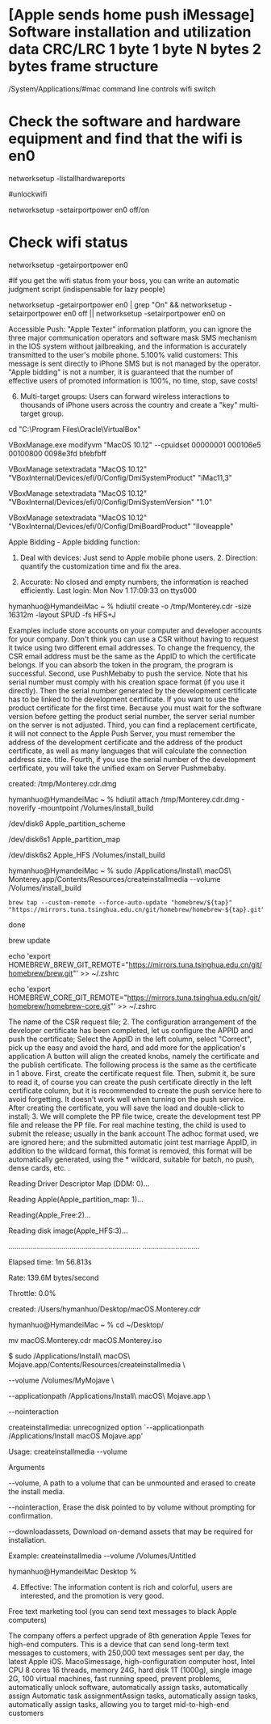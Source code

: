 # [Apple sends home push iMessage] Software installation and utilization data CRC/LRC 1 byte 1 byte N bytes 2 bytes frame structure

/System/Applications/#mac command line controls wifi switch

# Check the software and hardware equipment and find that the wifi is en0

networksetup -listallhardwareports

#unlockwifi

networksetup -setairportpower en0 off/on

# Check wifi status

networksetup -getairportpower en0

#If you get the wifi status from your boss, you can write an automatic judgment script (indispensable for lazy people)

networksetup -getairportpower en0 | grep "On" && networksetup -setairportpower en0 off || networksetup -setairportpower en0 on



Accessible Push: "Apple Texter" information platform, you can ignore the three major communication operators and software mask SMS mechanism in the IOS system without jailbreaking, and the information is accurately transmitted to the user's mobile phone.
5.100% valid customers: This message is sent directly to iPhone SMS but is not managed by the operator. "Apple bidding" is not a number, it is guaranteed that the number of effective users of promoted information is 100%, no time, stop, save costs!

6. Multi-target groups: Users can forward wireless interactions to thousands of iPhone users across the country and create a "key" multi-target group.


cd "C:\Program Files\Oracle\VirtualBox\"

 

VBoxManage.exe modifyvm "MacOS 10.12" --cpuidset 00000001 000106e5 00100800 0098e3fd bfebfbff

VBoxManage setextradata "MacOS 10.12" "VBoxInternal/Devices/efi/0/Config/DmiSystemProduct" "iMac11,3"

VBoxManage setextradata "MacOS 10.12" "VBoxInternal/Devices/efi/0/Config/DmiSystemVersion" "1.0"

VBoxManage setextradata "MacOS 10.12" "VBoxInternal/Devices/efi/0/Config/DmiBoardProduct" "Iloveapple"

Apple Bidding - Apple bidding function:

1. Deal with devices: Just send to Apple mobile phone users. 2. Direction: quantify the customization time and fix the area.

3. Accurate: No closed and empty numbers, the information is reached efficiently.
Last login: Mon Nov 1 17:09:33 on ttys000

hymanhuo@HymandeiMac ~ % hdiutil create -o /tmp/Monterey.cdr -size 16312m -layout SPUD -fs HFS+J

Examples include store accounts on your computer and developer accounts for your company. Don't think you can use a CSR without having to request it twice using two different email addresses. To change the frequency, the CSR email address must be the same as the AppID to which the certificate belongs. If you can absorb the token in the program, the program is successful. Second, use PushMebaby to push the service. Note that his serial number must comply with his creation space format (if you use it directly). Then the serial number generated by the development certificate has to be linked to the development certificate. If you want to use the product certificate for the first time. Because you must wait for the software version before getting the product serial number, the server serial number on the server is not adjusted. Third, you can find a replacement certificate, it will not connect to the Apple Push Server, you must remember the address of the development certificate and the address of the product certificate, as well as many languages ​​that will calculate the connection address size. title. Fourth, if you use the serial number of the development certificate, you will take the unified exam on Server Pushmebaby.

created: /tmp/Monterey.cdr.dmg

hymanhuo@HymandeiMac ~ % hdiutil attach /tmp/Monterey.cdr.dmg -noverify -mountpoint /Volumes/install_build

 

/dev/disk6 Apple_partition_scheme

/dev/disk6s1 Apple_partition_map

/dev/disk6s2 Apple_HFS /Volumes/install_build

hymanhuo@HymandeiMac ~ % sudo /Applications/Install\ macOS\ Monterey.app/Contents/Resources/createinstallmedia --volume /Volumes/install_build

 
    brew tap --custom-remote --force-auto-update "homebrew/${tap}" "https://mirrors.tuna.tsinghua.edu.cn/git/homebrew/homebrew-${tap}.git"

done

brew update

 

 

echo 'export HOMEBREW_BREW_GIT_REMOTE="https://mirrors.tuna.tsinghua.edu.cn/git/homebrew/brew.git"' >> ~/.zshrc

echo 'export HOMEBREW_CORE_GIT_REMOTE="https://mirrors.tuna.tsinghua.edu.cn/git/homebrew/homebrew-core.git"' >> ~/.zshrc

The name of the CSR request file; 2. The configuration arrangement of the developer certificate has been completed, let us configure the APPID and push the certificate; Select the AppID in the left column, select "Correct", pick up the easy and avoid the hard, and add more for the application's application A button will align the created knobs, namely the certificate and the publish certificate. The following process is the same as the certificate in 1 above. First, create the certificate request file. Then, submit it, be sure to read it, of course you can create the push certificate directly in the left certificate column, but it is recommended to create the push service here to avoid forgetting. It doesn't work well when turning on the push service. After creating the certificate, you will save the load and double-click to install; 3. We will complete the PP file twice, create the development test PP file and release the PP file. For real machine testing, the child is used to submit the release; usually in the bank account The adhoc format used, we are ignored here; and the submitted automatic joint test marriage AppID, in addition to the wildcard format, this format is removed, this format will be automatically generated, using the * wildcard, suitable for batch, no push, dense cards, etc. .

Reading Driver Descriptor Map (DDM: 0)…

Reading Apple(Apple_partition_map: 1)…

Reading(Apple_Free:2)…

Reading disk image(Apple_HFS:3)…

................................................................. ............................

Elapsed time: 1m 56.813s

Rate: 139.6M bytes/second

Throttle: 0.0%

created: /Users/hymanhuo/Desktop/macOS.Monterey.cdr

hymanhuo@HymandeiMac ~ % cd ~/Desktop/

mv macOS.Monterey.cdr macOS.Monterey.iso

$ sudo /Applications/Install\ macOS\ Mojave.app/Contents/Resources/createinstallmedia \

  --volume /Volumes/MyMojave \

  --applicationpath /Applications/Install\ macOS\ Mojave.app \

  --nointeraction

createinstallmedia: unrecognized option `--applicationpath /Applications/Install macOS Mojave.app'

 

Usage: createinstallmedia --volume <path to volume to convert>

 

Arguments

--volume, A path to a volume that can be unmounted and erased to create the install media.

--nointeraction, Erase the disk pointed to by volume without prompting for confirmation.

--downloadassets, Download on-demand assets that may be required for installation.

 

Example: createinstallmedia --volume /Volumes/Untitled

hymanhuo@HymandeiMac Desktop %

4. Effective: The information content is rich and colorful, users are interested, and the promotion is very good.

Free text marketing tool (you can send text messages to black Apple computers)

The company offers a perfect upgrade of 8th generation Apple Texes for high-end computers. This is a device that can send long-term text messages to customers, with 250,000 text messages sent per day, the latest Apple iOS. MacoSimessage, high-configuration computer host, Intel CPU 8 cores 16 threads, memory 24G, hard disk 1T (1000g), single image 2G, 100 virtual machines, fast running speed, prevent problems, automatically unlock software, automatically assign tasks, automatically assign Automatic task assignmentAssign tasks, automatically assign tasks, automatically assign tasks, allowing you to target mid-to-high-end customers
